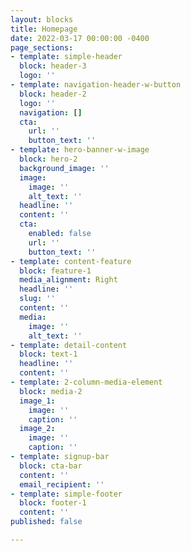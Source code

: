 ```yaml
---
layout: blocks
title: Homepage
date: 2022-03-17 00:00:00 -0400
page_sections:
- template: simple-header
  block: header-3
  logo: ''
- template: navigation-header-w-button
  block: header-2
  logo: ''
  navigation: []
  cta:
    url: ''
    button_text: ''
- template: hero-banner-w-image
  block: hero-2
  background_image: ''
  image:
    image: ''
    alt_text: ''
  headline: ''
  content: ''
  cta:
    enabled: false
    url: ''
    button_text: ''
- template: content-feature
  block: feature-1
  media_alignment: Right
  headline: ''
  slug: ''
  content: ''
  media:
    image: ''
    alt_text: ''
- template: detail-content
  block: text-1
  headline: ''
  content: ''
- template: 2-column-media-element
  block: media-2
  image_1:
    image: ''
    caption: ''
  image_2:
    image: ''
    caption: ''
- template: signup-bar
  block: cta-bar
  content: ''
  email_recipient: ''
- template: simple-footer
  block: footer-1
  content: ''
published: false

---
```

